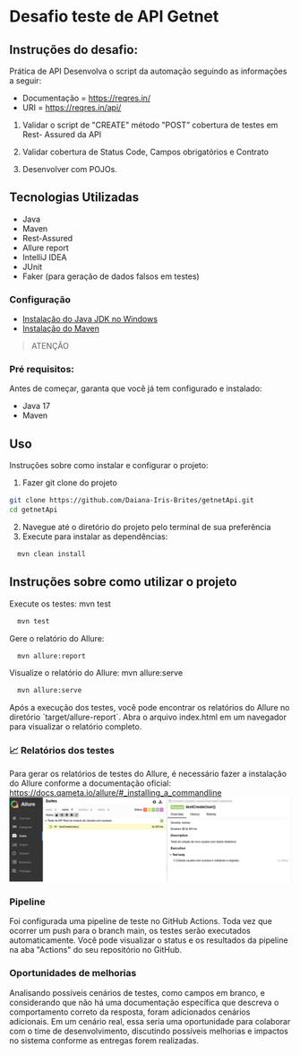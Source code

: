 # Desafio teste de API Getnet
## Instruções do desafio:
Prática de API
Desenvolva o script da automação seguindo as informações a seguir:
- Documentação = https://reqres.in/
- URI = https://reqres.in/api/

1) Validar o script de "CREATE" método "POST” cobertura de testes em Rest-
   Assured da API

2) Validar cobertura de Status Code, Campos obrigatórios e Contrato
3) Desenvolver com POJOs.

## Tecnologias Utilizadas

- Java
- Maven
- Rest-Assured
- Allure report
- IntelliJ IDEA
- JUnit
- Faker (para geração de dados falsos em testes)

### Configuração
- [Instalação do Java JDK no Windows](https://www.youtube.com/watch?v=laC0fiI-IOM)
- [Instalação do Maven](https://www.youtube.com/watch?v=rfhTnfbBQcY)

>ATENÇÃO 
### Pré requisitos:
Antes de começar, garanta que você já tem configurado e instalado:
- Java 17
- Maven

## Uso
Instruções sobre como instalar e configurar o projeto:


1) Fazer git clone do projeto
```bash
git clone https://github.com/Daiana-Iris-Brites/getnetApi.git
cd getnetApi

```
2) Navegue até o diretório do projeto pelo terminal de sua preferência
3) Execute para instalar as dependências:
```bash
  mvn clean install

```

## Instruções sobre como utilizar o projeto

Execute os testes: mvn test
```bash
  mvn test

```

Gere o relatório do Allure: 
```bash
  mvn allure:report

```
Visualize o relatório do Allure: mvn allure:serve
```bash
  mvn allure:serve

```
Após a execução dos testes, você pode encontrar os relatórios do Allure no diretório ´target/allure-report´. Abra o arquivo index.html em um navegador para visualizar o relatório completo.

### 📈 Relatórios dos testes
Para gerar os relatórios de testes do Allure, é necessário fazer a instalação do Allure conforme a documentação oficial: https://docs.qameta.io/allure/#_installing_a_commandline
![AllureReport.jpg](AllureReport.jpg)

### Pipeline
Foi configurada uma pipeline de teste no GitHub Actions. Toda vez que ocorrer um push para o branch main, os testes serão executados automaticamente.
Você pode visualizar o status e os resultados da pipeline na aba "Actions" do seu repositório no GitHub.

### Oportunidades de melhorias
Analisando possíveis cenários de testes, como campos em branco, e considerando que não há uma documentação específica que descreva o comportamento correto da resposta, foram adicionados cenários adicionais. Em um cenário real, essa seria uma oportunidade para colaborar com o time de desenvolvimento, discutindo possíveis melhorias e impactos no sistema conforme as entregas forem realizadas.
